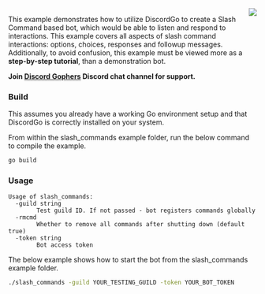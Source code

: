 <img align="right" src="http://bwmarrin.github.io/discordgo/img/discordgo.png">

This example demonstrates how to utilize DiscordGo to create a Slash Command based bot,
which would be able to listen and respond to interactions. This example covers all aspects
of slash command interactions: options, choices, responses and followup messages.
Additionally, to avoid confusion, this example must be viewed more as a **step-by-step tutorial**,
than a demonstration bot.

**Join [Discord Gophers](https://discord.gg/0f1SbxBZjYoCtNPP)
Discord chat channel for support.**

### Build

This assumes you already have a working Go environment setup and that
DiscordGo is correctly installed on your system.

From within the slash_commands example folder, run the below command to compile the
example.

```sh
go build
```

### Usage

```
Usage of slash_commands:
  -guild string
    	Test guild ID. If not passed - bot registers commands globally
  -rmcmd
    	Whether to remove all commands after shutting down (default true)
  -token string
    	Bot access token
```

The below example shows how to start the bot from the slash_commands example folder.

```sh
./slash_commands -guild YOUR_TESTING_GUILD -token YOUR_BOT_TOKEN
```
